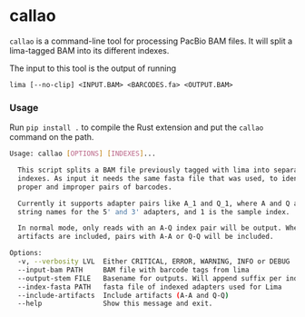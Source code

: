 # callao

`callao` is a command-line tool for processing PacBio BAM files. It will split a lima-tagged BAM into its different indexes.

The input to this tool is the output of running

```
lima [--no-clip] <INPUT.BAM> <BARCODES.fa> <OUTPUT.BAM>
```

### Usage

Run `pip install .` to compile the Rust extension and put the `callao` command on the path.

```bash
Usage: callao [OPTIONS] [INDEXES]...

  This script splits a BAM file previously tagged with lima into separate
  indexes. As input it needs the same fasta file that was used, to identify
  proper and improper pairs of barcodes.

  Currently it supports adapter pairs like A_1 and Q_1, where A and Q are any
  string names for the 5' and 3' adapters, and 1 is the sample index.

  In normal mode, only reads with an A-Q index pair will be output. When
  artifacts are included, pairs with A-A or Q-Q will be included.

Options:
  -v, --verbosity LVL  Either CRITICAL, ERROR, WARNING, INFO or DEBUG
  --input-bam PATH     BAM file with barcode tags from lima
  --output-stem FILE   Basename for outputs. Will append suffix per index
  --index-fasta PATH   fasta file of indexed adapters used for Lima
  --include-artifacts  Include artifacts (A-A and Q-Q)
  --help               Show this message and exit.

```
